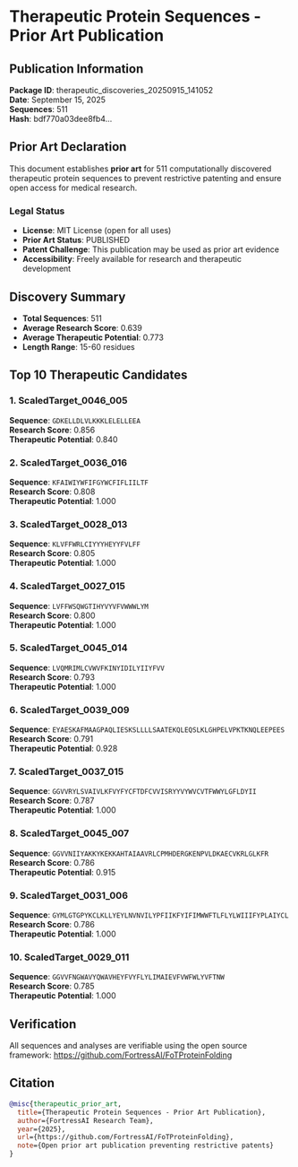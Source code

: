 # Therapeutic Protein Sequences - Prior Art Publication

## Publication Information

**Package ID**: therapeutic_discoveries_20250915_141052  
**Date**: September 15, 2025  
**Sequences**: 511  
**Hash**: bdf770a03dee8fb4...  

## Prior Art Declaration

This document establishes **prior art** for 511 computationally discovered therapeutic protein sequences to prevent restrictive patenting and ensure open access for medical research.

### Legal Status
- **License**: MIT License (open for all uses)
- **Prior Art Status**: PUBLISHED
- **Patent Challenge**: This publication may be used as prior art evidence
- **Accessibility**: Freely available for research and therapeutic development

## Discovery Summary

- **Total Sequences**: 511
- **Average Research Score**: 0.639
- **Average Therapeutic Potential**: 0.773
- **Length Range**: 15-60 residues

## Top 10 Therapeutic Candidates


### 1. ScaledTarget_0046_005
**Sequence**: `GDKELLDLVLKKKLELELLEEA`  
**Research Score**: 0.856  
**Therapeutic Potential**: 0.840  

### 2. ScaledTarget_0036_016
**Sequence**: `KFAIWIYWFIFGYWCFIFLIILTF`  
**Research Score**: 0.808  
**Therapeutic Potential**: 1.000  

### 3. ScaledTarget_0028_013
**Sequence**: `KLVFFWRLCIYYYHEYYFVLFF`  
**Research Score**: 0.805  
**Therapeutic Potential**: 1.000  

### 4. ScaledTarget_0027_015
**Sequence**: `LVFFWSQWGTIHYVYVFVWWWLYM`  
**Research Score**: 0.800  
**Therapeutic Potential**: 1.000  

### 5. ScaledTarget_0045_014
**Sequence**: `LVQMRIMLCVWVFKINYIDILYIIYFVV`  
**Research Score**: 0.793  
**Therapeutic Potential**: 1.000  

### 6. ScaledTarget_0039_009
**Sequence**: `EYAESKAFMAAGPAQLIESKSLLLLSAATEKQLEQSLKLGHPELVPKTKNQLEEPEES`  
**Research Score**: 0.791  
**Therapeutic Potential**: 0.928  

### 7. ScaledTarget_0037_015
**Sequence**: `GGVVRYLSVAIVLKFVYFYCFTDFCVVISRYYVYWVCVTFWWYLGFLDYII`  
**Research Score**: 0.787  
**Therapeutic Potential**: 1.000  

### 8. ScaledTarget_0045_007
**Sequence**: `GGVVNIIYAKKYKEKKAHTAIAAVRLCPMHDERGKENPVLDKAECVKRLGLKFR`  
**Research Score**: 0.786  
**Therapeutic Potential**: 0.915  

### 9. ScaledTarget_0031_006
**Sequence**: `GYMLGTGPYKCLKLLYEYLNVNVILYPFIIKFYIFIMWWFTLFLYLWIIIFYPLAIYCL`  
**Research Score**: 0.786  
**Therapeutic Potential**: 1.000  

### 10. ScaledTarget_0029_011
**Sequence**: `GGVVFNGWAVYQWAVHEYFVYFLYLIMAIEVFVWFWLYVFTNW`  
**Research Score**: 0.785  
**Therapeutic Potential**: 1.000  

## Verification

All sequences and analyses are verifiable using the open source framework:
https://github.com/FortressAI/FoTProteinFolding

## Citation

```bibtex
@misc{therapeutic_prior_art,
  title={Therapeutic Protein Sequences - Prior Art Publication},
  author={FortressAI Research Team},
  year={2025},
  url={https://github.com/FortressAI/FoTProteinFolding},
  note={Open prior art publication preventing restrictive patents}
}
```
